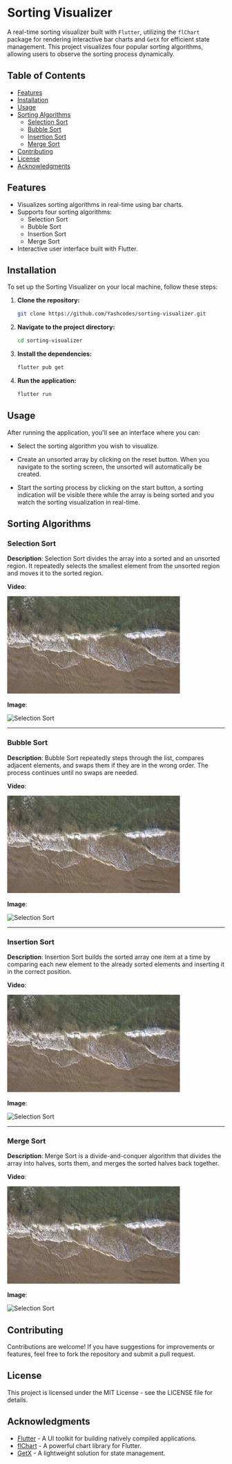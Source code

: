 # Sorting Visualizer

A real-time sorting visualizer built with `Flutter`, utilizing the `flChart` package for rendering interactive bar charts and `GetX` for efficient state management. This project visualizes four popular sorting algorithms, allowing users to observe the sorting process dynamically.

## Table of Contents

- [Features](#features)
- [Installation](#installation)
- [Usage](#usage)
- [Sorting Algorithms](#sorting-algorithms)
  - [Selection Sort](#selection-sort)
  - [Bubble Sort](#bubble-sort)
  - [Insertion Sort](#insertion-sort)
  - [Merge Sort](#merge-sort)
- [Contributing](#contributing)
- [License](#license)
- [Acknowledgments](#acknowledgments)

## Features

- Visualizes sorting algorithms in real-time using bar charts.
- Supports four sorting algorithms:
  - Selection Sort
  - Bubble Sort
  - Insertion Sort
  - Merge Sort
- Interactive user interface built with Flutter.

## Installation

To set up the Sorting Visualizer on your local machine, follow these steps:

1. **Clone the repository:**
   ```bash
   git clone https://github.com/Yashcodes/sorting-visualizer.git
   ```

2. **Navigate to the project directory:**
    ```bash
    cd sorting-visualizer
    ```

3. **Install the dependencies:**
    ```bash
    flutter pub get
    ```

4. **Run the application:**
    ```bash
    flutter run
    ```

## Usage

After running the application, you'll see an interface where you can:

- Select the sorting algorithm you wish to visualize.

- Create an unsorted array by clicking on the reset button. When you navigate to the sorting screen, the unsorted will automatically be created.

- Start the sorting process by clicking on the start button, a sorting indication will be visible there while the array is being sorted and you watch the sorting visualization in real-time.

## Sorting Algorithms

### Selection Sort

**Description**: Selection Sort divides the array into a sorted and an unsorted region. It repeatedly selects the smallest element from the unsorted region and moves it to the sorted region.

**Video**: 

![Selection Sort](/testing.gif)

**Image**: 

![Selection Sort](https://images.pexels.com/photos/970517/pexels-photo-970517.jpeg?auto=compress&cs=tinysrgb&w=6000)

---

### Bubble Sort

**Description**: Bubble Sort repeatedly steps through the list, compares adjacent elements, and swaps them if they are in the wrong order. The process continues until no swaps are needed.

**Video**: 

![Bubble Sort](/testing.gif)

**Image**: 

![Selection Sort](https://images.pexels.com/photos/970517/pexels-photo-970517.jpeg?auto=compress&cs=tinysrgb&w=6000)

---

### Insertion Sort

**Description**: Insertion Sort builds the sorted array one item at a time by comparing each new element to the already sorted elements and inserting it in the correct position.

**Video**: 

![Insertion Sort](/testing.gif)

**Image**: 

![Selection Sort](https://images.pexels.com/photos/970517/pexels-photo-970517.jpeg?auto=compress&cs=tinysrgb&w=6000)

---

### Merge Sort

**Description**: Merge Sort is a divide-and-conquer algorithm that divides the array into halves, sorts them, and merges the sorted halves back together.

**Video**: 

![Merge Sort](/testing.gif)

**Image**: 

![Selection Sort](https://images.pexels.com/photos/970517/pexels-photo-970517.jpeg?auto=compress&cs=tinysrgb&w=6000)

## Contributing

Contributions are welcome! If you have suggestions for improvements or features, feel free to fork the repository and submit a pull request.

## License

This project is licensed under the MIT License - see the LICENSE file for details.

## Acknowledgments

- [Flutter](https://flutter.dev) - A UI toolkit for building natively compiled applications.
- [flChart](https://pub.dev/packages/fl_chart) - A powerful chart library for Flutter.
- [GetX](https://pub.dev/packages/get) - A lightweight solution for state management.
